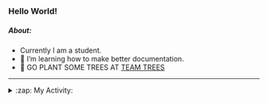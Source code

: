 ### Hello World!

##### About:
- Currently I am a student.
- 🌱 I’m learning how to make better documentation.
- 🌱 GO PLANT SOME TREES AT [TEAM TREES](https://teamtrees.org/)

---
<details>
  <summary>:zap: My Activity:</summary>
  
<!--START_SECTION:waka-->
![Code Time](http://img.shields.io/badge/Code%20Time-1%2C152%20hrs%2043%20mins-blue)

**I'm a Night 🦉** 

```text
🌞 Morning                1502 commits        ██░░░░░░░░░░░░░░░░░░░░░░░   09.36 % 
🌆 Daytime                5639 commits        █████████░░░░░░░░░░░░░░░░   35.15 % 
🌃 Evening                4620 commits        ███████░░░░░░░░░░░░░░░░░░   28.80 % 
🌙 Night                  4283 commits        ███████░░░░░░░░░░░░░░░░░░   26.70 % 
```
📅 **I'm Most Productive on Wednesday** 

```text
Monday                   2388 commits        ████░░░░░░░░░░░░░░░░░░░░░   14.88 % 
Tuesday                  2115 commits        ███░░░░░░░░░░░░░░░░░░░░░░   13.18 % 
Wednesday                3699 commits        ██████░░░░░░░░░░░░░░░░░░░   23.06 % 
Thursday                 2008 commits        ███░░░░░░░░░░░░░░░░░░░░░░   12.52 % 
Friday                   1592 commits        ██░░░░░░░░░░░░░░░░░░░░░░░   09.92 % 
Saturday                 1426 commits        ██░░░░░░░░░░░░░░░░░░░░░░░   08.89 % 
Sunday                   2816 commits        ████░░░░░░░░░░░░░░░░░░░░░   17.55 % 
```


📊 **This Week I Spent My Time On** 

```text
🔥 Editors: 
VS Code                  2 hrs 36 mins       █████████████████████████   100.00 % 

🐱‍💻 Projects: 
giveth-dapps-v2          2 hrs 32 mins       ████████████████████████░   97.44 % 
praise                   4 mins              █░░░░░░░░░░░░░░░░░░░░░░░░   02.56 % 
```


 Last Updated on 19/07/2023 16:10:38 UTC
<!--END_SECTION:waka-->
</details>
